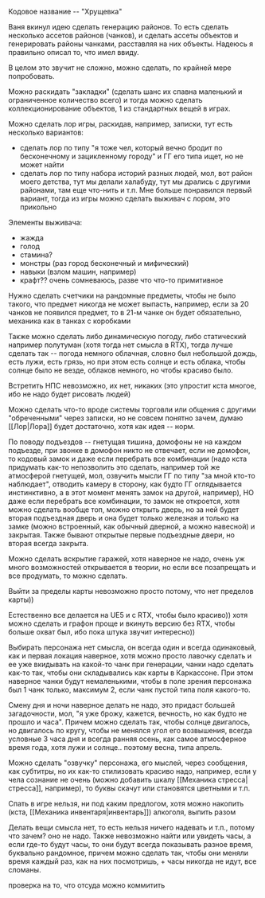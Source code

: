 Кодовое название -- "Хрущевка"

Ваня вкинул идею сделать генерацию районов. То есть сделать несколько ассетов районов (чанков), и сделать ассеты объектов и генерировать районы чанками, расставляя на них объекты. Надеюсь я правильно описал то, что имел ввиду.

В целом это звучит не сложно, можно сделать, по крайней мере попробовать.

Можно раскидать "закладки" (сделать шанс их спавна маленький и ограниченное количество всего) и тогда можно сделать коллекционирование объектов, 1 из стандартных вещей в играх.

Можно сделать лор игры, раскидав, например, записки, тут есть несколько вариантов:
- сделать лор по типу "я тоже чел, который вечно бродит по бесконечному и зацикленному городу" и ГГ его типа ищет, но не может найти
- сделать лор по типу набора историй разных людей, мол, вот район моего детства, тут мы делали халабуду, тут мы дрались с другими районами, там еще что-нить и т.п.
Мне больше понравился первый вариант, тогда из игры можно сделать выживач с лором, это прикольно

Элементы выживача:
- жажда
- голод
- стамина?
- монстры (раз город бесконечный и мифический)
- навыки (взлом машин, например)
- крафт?? очень сомневаюсь, разве что что-то примитивное

Нужно сделать счетчики на рандомные предметы, чтобы не было такого, что предмет никогда не может выпасть, например, если за 20 чанков не появился предмет, то в 21-м чанке он будет обязательно, механика как в танках с коробками

Также можно сделать либо динамическую погоду, либо статический например полутуман (хотя тогда нет смысла в RTX), тогда лучше сделать так -- погода немного облачная, словно был небольшой дождь, есть лужи, есть грязь, но при этом есть солнце и есть облака, чтобы солнце было не везде, облаков немного, но чтобы красиво было.

Встретить НПС невозможно, их нет, никаких (это упростит кста многое, ибо не надо будет рисовать людей)

Можно сделать что-то вроде системы торговли или общения с другими "обреченными" через записки, но не совсем понятно зачем, думаю [[Лор|Лора]] будет достаточно, хотя как идея -- норм. 

По поводу подъездов -- гнетущая тишина, домофоны не на каждом подъезде, при звонке в домофон никто не отвечает, если не домофон, то кодовый замок и даже если перебрать все комбинации (надо кста придумать как-то непозволить это сделать, например той же атмосферой гнетущей, мол, озвучить мысли ГГ по типу "за мной кто-то наблюдает", отводить камеру в сторону, как будто ГГ оглядывается инстинктивно, а в этот момент менять замок на другой, например), НО даже если перебрать все комбинации, то замок не откроется, хотя можно сделать вообще топ, можно открыть дверь, но за ней будет вторая подъездная дверь и она будет только железная и только на замке (можно встроенный, как обычный дверной, а можно навесной) и закрытая. Также бывают открытые первые подъездные двери, но вторая всегда закрыта.

Можно сделать вскрытие гаражей, хотя наверное не надо, очень уж много возможностей открывается в теории, но если все позапрещать и все продумать, то можно сделать.

Выйти за пределы карты невозможно просто потому, что нет пределов карты))

Естественно все делается на UE5 и с RTX, чтобы было красиво)) хотя можно сделать и графон проще и вкинуть версию без RTX, чтобы больше охват был, ибо пока штука звучит интересно))

Выбирать персонажа нет смысла, он всегда один и всегда одинаковый, как и первая локация наверное, хотя можно просто лавочку сделать и ее уже вкидывать на какой-то чанк при генерации, чанки надо сделать как-то так, чтобы они складывались как карты в Каркассоне. При этом наверное чанки будут немаленькими, чтобы в поле зрения персонажа был 1 чанк только, максимум 2, если чанк пустой типа поля какого-то.

Смену дня и ночи наверное делать не надо, это придаст большей загадочности, мол, "я уже брожу, кажется, вечность, но как будто не прошло и часа". Причем можно сделать так, чтобы солнце двигалось, но двигалось по кругу, чтобы не менялся угол его возвышения, всегда условные 3 часа дня и всегда ранняя осень, как самое атмосферное время года, хотя лужи и солнце.. поэтому весна, типа апрель.

Можно сделать "озвучку" персонажа, его мыслей, через сообщения, как субтитры, но их как-то стилизовать красиво надо, например, если у чела сознание не очень (можно добавить шкалу [[Механика стресса|стресса]], например), то буквы скачут или становятся цветными и т.п.

Спать в игре нельзя, ни под каким предлогом, хотя можно накопить (кста, [[Механика инвентаря|инвентарь]]) алкоголя, выпить разом

Делать вещи смысла нет, то есть нельзя ничего надевать и т.п., потому что зачем? оно не надо.
Также невозможно найти или увидеть часы, а если где-то будут часы, то они будут всегда показывать разное время, буквально рандомное, причем можно сделать так, чтобы они меняли время каждый раз, как на них посмотришь, + часы никогда не идут, все сломаны.

проверка на то, что отсуда можно коммитить